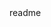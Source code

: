 <snippet>
  <content><![CDATA[
# ${1:Stock Market}
It is a virtual stock trading system for whoever wants to learn how to invest in stocks.
The system uses real-time pricing via Yahoo finance API and supports USD currency only. 
## Feautres
The system has two features:
1. Buying stockss
```
Request
“stockSymbolAndPercentage”: string (E.g. “GOOG:50%,YHOO:50%”)
“budget” : float32
```
```
Response
“tradeId”: number
“stocks”: string (E.g. “GOOG:100:$500.25”, “YHOO:200:$31.40”)
“unvestedAmount”: float32
```
2. Checking your portfolio (loss/gain)
```
Request
“tradeId”: number
```
```
Response
“stocks”: string (E.g. “GOOG:100:+$520.25”, “YHOO:200:-$30.40”)
“currentMarketValue” : float32
“unvestedAmount”: float32
```
The system has 2 components: client and server.
* server: the trading engine has JSON-RPC interface for the above features.
* client: the JSON-RPC client takes command line input and send requests the server.
]]></content>
  <tabTrigger>readme</tabTrigger>
</snippet>

